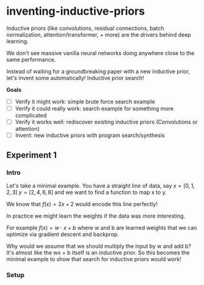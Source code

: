 # inventing-inductive-priors

Inductive priors (like convolutions, residual connections, batch normalization, attention/transformer, + more) are the drivers behind deep learning. 

We don't see massive vanilla neural networks doing anywhere close to the same performance.

Instead of waiting for a groundbreaking paper with a new inductive prior, let's invent some automatically! Inductive prior search!

**Goals**

- [ ] Verify it might work: simple brute force search example
- [ ] Verify it could really work: search example for something more complicated
- [ ] Verify it works well: rediscover existing inductive priors (Convolutions or attention)
- [ ] Invent: new inductive priors with program search/synthesis

## Experiment 1

### Intro
Let's take a minimal example. You have a straight line of data, say $x=[0,1,2,3]$ $y=[2,4,6,8]$ and we want to find a function to map x to y. 

We know that $f(x) = 2x + 2$ would encode this line perfectly! 

In practice we might learn the weights if the data was more interesting.

For example $f(x) = w \cdot x + b$ where w and b are learned weights that we can optimize via gradient descent and backprop.

Why would we assume that we should multiply the input by w and add b? It's almost like the wx + b itself is an inductive prior. So this becomes the minimal example to show that search for inductive priors would work!  

### Setup

